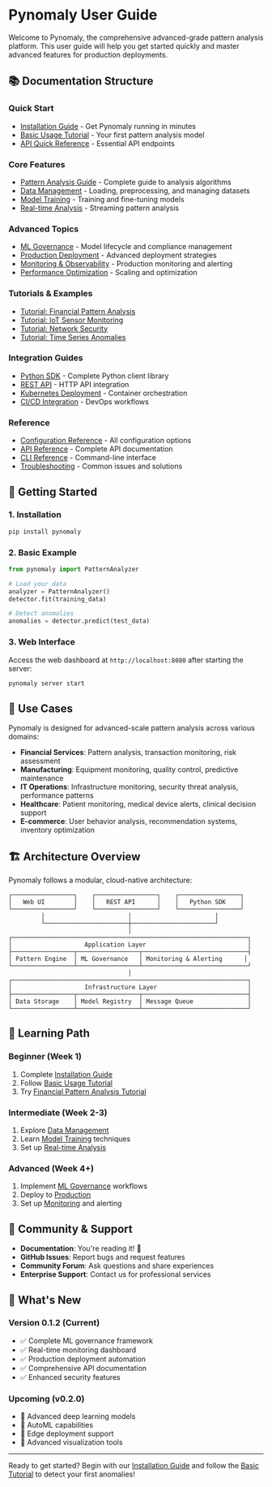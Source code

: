 # Pynomaly User Guide

Welcome to Pynomaly, the comprehensive advanced-grade pattern analysis platform. This user guide will help you get started quickly and master advanced features for production deployments.

## 📚 Documentation Structure

### Quick Start
- [Installation Guide](installation.md) - Get Pynomaly running in minutes
- [Basic Usage Tutorial](basic-tutorial.md) - Your first pattern analysis model
- [API Quick Reference](api-quickstart.md) - Essential API endpoints

### Core Features
- [Pattern Analysis Guide](pattern-analysis.md) - Complete guide to analysis algorithms
- [Data Management](data-management.md) - Loading, preprocessing, and managing datasets
- [Model Training](model-training.md) - Training and fine-tuning models
- [Real-time Analysis](real-time-analysis.md) - Streaming pattern analysis

### Advanced Topics
- [ML Governance](ml-governance.md) - Model lifecycle and compliance management
- [Production Deployment](production-deployment.md) - Advanced deployment strategies
- [Monitoring & Observability](monitoring.md) - Production monitoring and alerting
- [Performance Optimization](performance-optimization.md) - Scaling and optimization

### Tutorials & Examples
- [Tutorial: Financial Pattern Analysis](tutorials/pattern-analysis.md)
- [Tutorial: IoT Sensor Monitoring](tutorials/iot-monitoring.md)
- [Tutorial: Network Security](tutorials/network-security.md)
- [Tutorial: Time Series Anomalies](tutorials/time-series.md)

### Integration Guides
- [Python SDK](integrations/python-sdk.md) - Complete Python client library
- [REST API](integrations/rest-api.md) - HTTP API integration
- [Kubernetes Deployment](integrations/kubernetes.md) - Container orchestration
- [CI/CD Integration](integrations/cicd.md) - DevOps workflows

### Reference
- [Configuration Reference](reference/configuration.md) - All configuration options
- [API Reference](reference/api-reference.md) - Complete API documentation
- [CLI Reference](reference/cli-reference.md) - Command-line interface
- [Troubleshooting](reference/troubleshooting.md) - Common issues and solutions

## 🚀 Getting Started

### 1. Installation
```bash
pip install pynomaly
```

### 2. Basic Example
```python
from pynomaly import PatternAnalyzer

# Load your data
analyzer = PatternAnalyzer()
detector.fit(training_data)

# Detect anomalies
anomalies = detector.predict(test_data)
```

### 3. Web Interface
Access the web dashboard at `http://localhost:8080` after starting the server:
```bash
pynomaly server start
```

## 🎯 Use Cases

Pynomaly is designed for advanced-scale pattern analysis across various domains:

- **Financial Services**: Pattern analysis, transaction monitoring, risk assessment
- **Manufacturing**: Equipment monitoring, quality control, predictive maintenance
- **IT Operations**: Infrastructure monitoring, security threat analysis, performance patterns
- **Healthcare**: Patient monitoring, medical device alerts, clinical decision support
- **E-commerce**: User behavior analysis, recommendation systems, inventory optimization

## 🏗️ Architecture Overview

Pynomaly follows a modular, cloud-native architecture:

```
┌─────────────────┐    ┌─────────────────┐    ┌─────────────────┐
│   Web UI        │    │   REST API      │    │   Python SDK    │
└─────────────────┘    └─────────────────┘    └─────────────────┘
         │                       │                       │
         └───────────────────────┼───────────────────────┘
                                 │
┌─────────────────────────────────────────────────────────────────┐
│                    Application Layer                            │
├─────────────────┬─────────────────┬─────────────────────────────┤
│ Pattern Engine  │ ML Governance   │ Monitoring & Alerting      │
└─────────────────┴─────────────────┴─────────────────────────────┘
                                 │
┌─────────────────────────────────────────────────────────────────┐
│                    Infrastructure Layer                         │
├─────────────────┬─────────────────┬─────────────────────────────┤
│ Data Storage    │ Model Registry  │ Message Queue               │
└─────────────────┴─────────────────┴─────────────────────────────┘
```

## 📖 Learning Path

### Beginner (Week 1)
1. Complete [Installation Guide](installation.md)
2. Follow [Basic Usage Tutorial](basic-tutorial.md)
3. Try [Financial Pattern Analysis Tutorial](tutorials/pattern-analysis.md)

### Intermediate (Week 2-3)
1. Explore [Data Management](data-management.md)
2. Learn [Model Training](model-training.md) techniques
3. Set up [Real-time Analysis](real-time-analysis.md)

### Advanced (Week 4+)
1. Implement [ML Governance](ml-governance.md) workflows
2. Deploy to [Production](production-deployment.md)
3. Set up [Monitoring](monitoring.md) and alerting

## 🤝 Community & Support

- **Documentation**: You're reading it! 📖
- **GitHub Issues**: Report bugs and request features
- **Community Forum**: Ask questions and share experiences
- **Enterprise Support**: Contact us for professional services

## 🔄 What's New

### Version 0.1.2 (Current)
- ✅ Complete ML governance framework
- ✅ Real-time monitoring dashboard
- ✅ Production deployment automation
- ✅ Comprehensive API documentation
- ✅ Enhanced security features

### Upcoming (v0.2.0)
- 🔄 Advanced deep learning models
- 🔄 AutoML capabilities
- 🔄 Edge deployment support
- 🔄 Advanced visualization tools

---

Ready to get started? Begin with our [Installation Guide](installation.md) and follow the [Basic Tutorial](basic-tutorial.md) to detect your first anomalies!